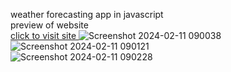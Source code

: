 weather forecasting app in javascript
<br>
preview of website
<br>
  <a href="https://arpitbhatia23.github.io/weather_forecasting/"> click to visit site </a>
![Screenshot 2024-02-11 090038](https://github.com/arpitbhatia23/weather_forecasting/assets/156578394/d096ba0a-c5d5-456f-bdd2-129fb94dd18d)
<br>
![Screenshot 2024-02-11 090121](https://github.com/arpitbhatia23/weather_forecasting/assets/156578394/92cac83c-ca9f-40ca-b975-9bacc0e2cc5b)<br>
![Screenshot 2024-02-11 090228](https://github.com/arpitbhatia23/weather_forecasting/assets/156578394/29792f11-78d9-47f4-ad0e-6dc357b9d592)
